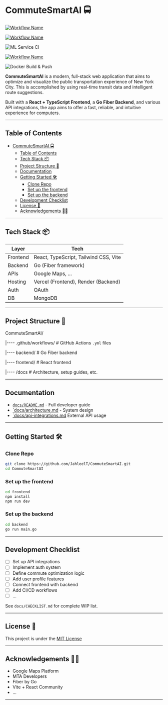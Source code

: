# CommuteSmartAI 🚍

[![Workflow Name](https://github.com/JahleelT/CommuteSmartAI/actions/workflows/backend.yml/badge.svg)](https://github.com/JahleelT/CommuteSmartAI/actions/workflows/backend.yml)

[![Workflow Name](https://github.com/JahleelT/CommuteSmartAI/actions/workflows/frontend.yml/badge.svg)](https://github.com/JahleelT/CommuteSmartAI/actions/workflows/frontend.yml)

![ML Service CI](https://github.com/JahleelT/CommuteSmartAI/actions/workflows/ml.yml/badge.svg)

[![Workflow Name](https://github.com/JahleelT/CommuteSmartAI/actions/workflows/lint.yml/badge.svg)](https://github.com/JahleelT/CommuteSmartAI/actions/workflows/lint.yml)

![Docker Build & Push](https://github.com/JahleelT/CommuteSmartAI/actions/workflows/docker.yml/badge.svg)


**CommuteSmartAI** is a modern, full-stack web application that aims to optimize and visualize the public transportation experience of New York City. This is accomplished by using real-time transit data and intelligent route suggestions. 

Built with a **React + TypeScript Frontend**, a **Go Fiber Backend**, and various API integrations, the app aims to offer a fast, reliable, and intuitive experience for computers.

---

## Table of Contents
- [CommuteSmartAI 🚍](#commutesmartai-)
  - [Table of Contents](#table-of-contents)
  - [Tech Stack 📦](#tech-stack-)
  - [Project Structure 🚧](#project-structure-)
  - [Documentation](#documentation)
  - [Getting Started 🛠️](#getting-started-️)
    - [Clone Repo](#clone-repo)
    - [Set up the frontend](#set-up-the-frontend)
    - [Set up the backend](#set-up-the-backend)
  - [Development Checklist](#development-checklist)
  - [License 🪪](#license-)
  - [Acknowledgements 🙌🏼](#acknowledgements-)

---

## Tech Stack 📦

| Layer       | Tech              |
|-------------|-------------------|
| Frontend    | React, TypeScript, Tailwind CSS, Vite |
| Backend     | Go (Fiber framework) | 
| APIs        | Google Maps, ...   |
| Hosting     | Vercel (Frontend), Render (Backend) |
| Auth        | OAuth |
| DB          | MongoDB |

---

## Project Structure 🚧

CommuteSmartAI/

|---- .github/workflows/ # GitHub Actions `.yml` files

|---- backend/ # Go Fiber backend

|---- frontend/ # React frontend

|---- /docs # Architecture, setup guides, etc.

---

## Documentation 

- [`docs/README.md`](docs/README.md) - Full developer guide
- [`docs/architecture.md](docs/architecture.md) - System design 
- [`docs/api-integrations.md](docs/api-integrations.md) External API usage

---

## Getting Started 🛠️

### Clone Repo
```bash
git clone https://github.com/JahleelT/CommuteSmartAI.git
cd CommuteSmartAI
```

### Set up the frontend
```bash
cd frontend
npm install
npm run dev
```

### Set up the backend
```bash
cd backend
go run main.go
```
---

## Development Checklist

- [ ] Set up API integrations
- [ ] Implement auth system
- [ ] Define commute optimization logic
- [ ] Add user profile features
- [ ] Connect frontend with backend
- [ ] Add CI/CD workflows
- [ ] ...
  
See `docs/CHECKLIST.md` for complete WIP list.

---

## License 🪪

This project is under the [MIT License](https://opensource.org/license/mit)

---

## Acknowledgements 🙌🏼
- Google Maps Platform
- MTA Developers
- Fiber by Go
- Vite + React Community
- ...

---